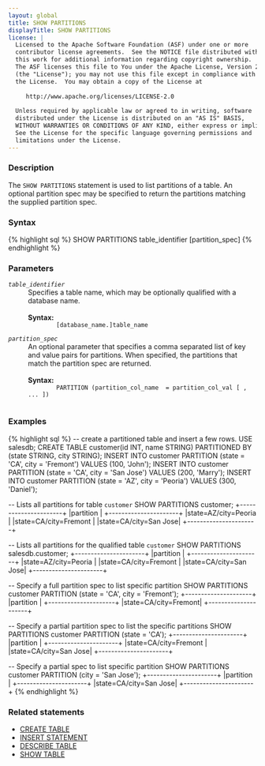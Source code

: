 ```yaml
---
layout: global
title: SHOW PARTITIONS
displayTitle: SHOW PARTITIONS
license: |
  Licensed to the Apache Software Foundation (ASF) under one or more
  contributor license agreements.  See the NOTICE file distributed with
  this work for additional information regarding copyright ownership.
  The ASF licenses this file to You under the Apache License, Version 2.0
  (the "License"); you may not use this file except in compliance with
  the License.  You may obtain a copy of the License at
 
     http://www.apache.org/licenses/LICENSE-2.0
 
  Unless required by applicable law or agreed to in writing, software
  distributed under the License is distributed on an "AS IS" BASIS,
  WITHOUT WARRANTIES OR CONDITIONS OF ANY KIND, either express or implied.
  See the License for the specific language governing permissions and
  limitations under the License.
---
```

### Description

The `SHOW PARTITIONS` statement is used to list partitions of a table. An optional
partition spec may be specified to return the partitions matching the supplied
partition spec.

### Syntax
{% highlight sql %}
SHOW PARTITIONS table_identifier [partition_spec]
{% endhighlight %}

### Parameters
<dl>
  <dt><code><em>table_identifier</em></code></dt>
  <dd>
    Specifies a table name, which may be optionally qualified with a database name.<br><br>
    <b>Syntax:</b>
      <code>
        [database_name.]table_name
      </code>
  </dd>
  <dt><code><em>partition_spec</em></code></dt>
  <dd>
    An optional parameter that specifies a comma separated list of key and value pairs
    for partitions. When specified, the partitions that match the partition spec
    are returned.<br><br>
    <b>Syntax:</b>
      <code>
        PARTITION (partition_col_name  = partition_col_val [ , ... ])
      </code>
  </dd>
</dl>

### Examples
{% highlight sql %}
-- create a partitioned table and insert a few rows.
USE salesdb;
CREATE TABLE customer(id INT, name STRING) PARTITIONED BY (state STRING, city STRING);
INSERT INTO customer PARTITION (state = 'CA', city = 'Fremont') VALUES (100, 'John');
INSERT INTO customer PARTITION (state = 'CA', city = 'San Jose') VALUES (200, 'Marry');
INSERT INTO customer PARTITION (state = 'AZ', city = 'Peoria') VALUES (300, 'Daniel');

-- Lists all partitions for table `customer`
SHOW PARTITIONS customer;
  +----------------------+
  |partition             |
  +----------------------+
  |state=AZ/city=Peoria  |
  |state=CA/city=Fremont |
  |state=CA/city=San Jose|
  +----------------------+

-- Lists all partitions for the qualified table `customer`
SHOW PARTITIONS salesdb.customer;
  +----------------------+
  |partition             |
  +----------------------+
  |state=AZ/city=Peoria  |
  |state=CA/city=Fremont |
  |state=CA/city=San Jose|
  +----------------------+

-- Specify a full partition spec to list specific partition
SHOW PARTITIONS customer PARTITION (state = 'CA', city = 'Fremont');
  +---------------------+
  |partition            |
  +---------------------+
  |state=CA/city=Fremont|
  +---------------------+

-- Specify a partial partition spec to list the specific partitions
SHOW PARTITIONS customer PARTITION (state = 'CA');
  +----------------------+
  |partition             |
  +----------------------+
  |state=CA/city=Fremont |
  |state=CA/city=San Jose|
  +----------------------+

-- Specify a partial spec to list specific partition
SHOW PARTITIONS customer PARTITION (city =  'San Jose');
  +----------------------+
  |partition             |
  +----------------------+
  |state=CA/city=San Jose|
  +----------------------+
{% endhighlight %}

### Related statements
- [CREATE TABLE](sql-ref-syntax-ddl-create-table.html)
- [INSERT STATEMENT](sql-ref-syntax-dml-insert.html)
- [DESCRIBE TABLE](sql-ref-syntax-aux-describe-table.html)
- [SHOW TABLE](sql-ref-syntax-aux-show-table.html)
